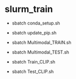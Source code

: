 # slurm_train

* sbatch conda_setup.sh
* sbatch update_pip.sh


* sbatch Multimodal_TRAIN.sh
* sbatch Multimodal_TEST.sh


* sbatch Train_CLIP.sh
* sbatch Test_CLIP.sh